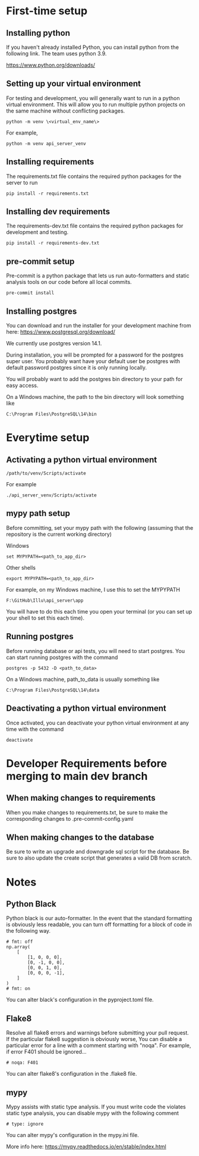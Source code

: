 # First-time setup
## Installing python
If you haven't already installed Python, you can install python from the following link. The team uses python 3.9.

https://www.python.org/downloads/

## Setting up your virtual environment
For testing and development, you will generally want to run in a python virtual environment.
This will allow you to run multiple python projects on the same machine without conflicting packages.

	python -m venv \<virtual_env_name\>

For example,

	python -m venv api_server_venv

## Installing requirements
The requirements.txt file contains the required python packages for the server to run

	pip install -r requirements.txt

## Installing dev requirements
The requirements-dev.txt file contains the required python packages for development and testing.

	pip install -r requirements-dev.txt

## pre-commit setup
Pre-commit is a python package that lets us run auto-formatters and static analysis tools on our code before all local 
commits.

	pre-commit install

## Installing postgres
You can download and run the installer for your development machine from here: https://www.postgresql.org/download/

We currently use postgres version 14.1.

During installation, you will be prompted for a password for the postgres super user.
You probably want have your default user be postgres with default password postgres since it is only running locally.

You will probably want to add the postgres bin directory to your path for easy access.

On a Windows machine, the path to the bin directory will look something like
	
	C:\Program Files\PostgreSQL\14\bin

# Everytime setup
## Activating a python virtual environment
	/path/to/venv/Scripts/activate

For example
	
	./api_server_venv/Scripts/activate

## mypy path setup
Before committing, set your mypy path with the following (assuming that the repository is the current working directory)

Windows

	set MYPYPATH=<path_to_app_dir>

Other shells

	export MYPYPATH=<path_to_app_dir>


For example, on my Windows machine, I use this to set the MYPYPATH

	F:\GitHub\Illu\api_server\app

You will have to do this each time you open your terminal (or you can set up your shell to set this each time).

## Running postgres
Before running database or api tests, you will need to start postgres. You can start running postgres with the command

	postgres -p 5432 -D <path_to_data>

On a Windows machine, path_to_data is usually something like

	C:\Program Files\PostgreSQL\14\data

## Deactivating a python virtual environment
Once activated, you can deactivate your python virtual environment at any time with the command
	
	deactivate

# Developer Requirements before merging to main dev branch
## When making changes to requirements
When you make changes to requirements.txt, be sure to make the corresponding changes to .pre-commit-config.yaml

## When making changes to the database
Be sure to write an upgrade and downgrade sql script for the database. Be sure to also update the create script that 
generates a valid DB from scratch.

# Notes
## Python Black
Python black is our auto-formatter. In the event that the standard formatting is obviously less readable,
you can turn off formatting for a block of code in the following way.

    # fmt: off
    np.array(
        [
            [1, 0, 0, 0],
            [0, -1, 0, 0],
            [0, 0, 1, 0],
            [0, 0, 0, -1],
        ]
    )
    # fmt: on

You can alter black's configuration in the pyproject.toml file.

## Flake8
Resolve all flake8 errors and warnings before submitting your pull request. If the particular flake8 suggestion is obviously worse,
You can disable a particular error for a line with a comment starting with "noqa". For example, if error F401 should be ignored...

    # noqa: F401

You can alter flake8's configuration in the .flake8 file.

## mypy
Mypy assists with static type analysis. If you must write code the violates static type analysis, you can disable mypy with the following
comment

    # type: ignore

You can alter mypy's configuration in the mypy.ini file.

More info here:
https://mypy.readthedocs.io/en/stable/index.html